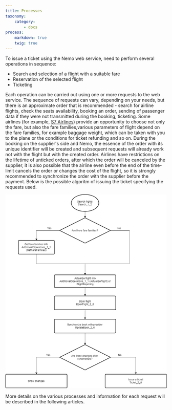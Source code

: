```yaml
---
title: Processes
taxonomy:
    category:
        - docs
process:
    markdown: true
    twig: true
---
```


To issue a ticket using the Nemo web service, need to perform several operations in sequence:

- Search and selection of a flight with a suitable fare
- Reservation of the selected flight
- Ticketing

Each operation can be carried out using one or more requests to the web service. The sequence of requests can vary, depending on your needs, but there is an approximate order that is recommended - search for airline flights, check the seats availability, booking an order, sending of passenger data if they were not transmitted during the booking, ticketing. Some airlines (for example, [S7 Airlines](https://www.s7.ru/home/info/fares.dot)) provide an opportunity to choose not only the fare, but also the fare families,various parameters of flight depend on the fare families, for example baggage weight, which can be taken with you to the plane or the conditions for ticket refunding and so on. During the booking on the supplier's side and Nemo, the essence of the order with its unique identifier will be created and subsequent requests will already work not with the flight but with the created order. Airlines have restrictions on the lifetime of unticked orders, after which the order will be canceled by the supplier, it is also possible that the airline even before the end of the time-limit cancels the order or changes the cost of the flight, so it is strongly recommended to synchronize the order with the supplier before the payment. Below is the possible algoritm of issuing the ticket specifying the requests used.

![](Nemo2workflowEN%20%281%29.png)

More details on the various processes and information for each request will be described in the following articles.
